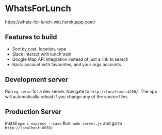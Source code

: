 # WhatsForLunch

https://whats-for-lunch-wkt.herokuapp.com/

## Features to build

- Sort by cost, location, type
- Slack interact with lunch train
- Google Map API integration instead of just a link to search
- Basic account with favourites, and your orgs accounts

## Development server

Run `ng serve` for a dev server. Navigate to `http://localhost:4200/`. The app will automatically reload if you change any of the source files.

## Production Server

Install `npm i express --save`
Run `node server.js` and go to `http://localhost:8080/`
